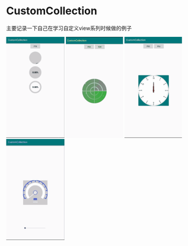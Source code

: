# CustomCollection

主要记录一下自己在学习自定义view系列时候做的例子

![进度条](https://github.com/Android-Star/CustomCollection/blob/master/ScreenCapture/%E5%9C%86%E5%BD%A2%E8%BF%9B%E5%BA%A6.gif)
![雷达扫描](https://github.com/Android-Star/CustomCollection/blob/master/ScreenCapture/%E9%9B%B7%E8%BE%BE%E6%89%AB%E6%8F%8F.gif)
![时钟](https://github.com/Android-Star/CustomCollection/blob/master/ScreenCapture/%E6%97%B6%E9%92%9F.gif)
![仪表盘](https://github.com/Android-Star/CustomCollection/blob/master/ScreenCapture/%E4%BB%AA%E8%A1%A8%E7%9B%98.gif)
